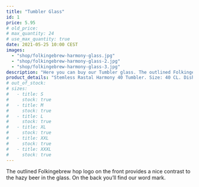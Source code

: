 ```yaml
---
title: "Tumbler Glass"
id: 1
price: 5.95
# old_price:
# max_quantity: 24
# use_max_quantity: true
date: 2021-05-25 10:00 CEST
images:
  - "shop/folkingebrew-harmony-glass.jpg"
  - "shop/folkingebrew-harmony-glass-2.jpg"
  - "shop/folkingebrew-harmony-glass-3.jpg"
description: "Here you can buy our Tumbler glass. The outlined Folkingebrew hop logo on the front provides a nice contrast to the hazy beer in the glass. On the back you’ll find our word mark."
product_details: "Stemless Rastal Harmony 40 Tumbler. Size: 40 CL. Dishwasher proof."
# out_of_stock:
# sizes:
#   - title: S
#     stock: true
#   - title: M
#     stock: true
#   - title: L
#     stock: true
#   - title: XL
#     stock: true
#   - title: XXL
#     stock: true
#   - title: XXXL
#     stock: true
---
```


The outlined Folkingebrew hop logo on the front provides a nice contrast to the hazy beer in the glass. On the back you’ll find our word mark.
